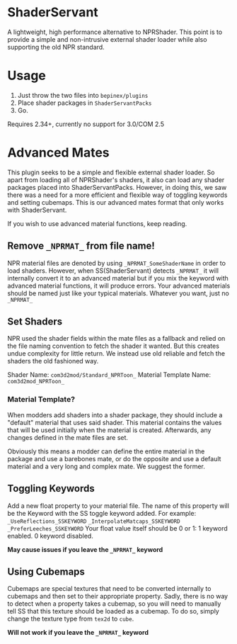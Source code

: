 # ShaderServant
A lightweight, high performance alternative to NPRShader. This point is to provide a simple and non-intrusive external shader loader while also supporting the old NPR standard.

# Usage
1. Just throw the two files into `bepinex/plugins`
2. Place shader packages in `ShaderServantPacks`
3. Go.

Requires 2.34+, currently no support for 3.0/COM 2.5

# Advanced Mates
This plugin seeks to be a simple and flexible external shader loader. So apart from loading all of NPRShader's shaders, it also can load any shader packages placed into ShaderServantPacks.
However, in doing this, we saw there was a need for a more efficient and flexible way of toggling keywords and setting cubemaps. This is our advanced mates format that only works with ShaderServant.

If you wish to use advanced material functions, keep reading.

## Remove `_NPRMAT_` from file name!
NPR material files are denoted by using `_NPRMAT_SomeShaderName` in order to load shaders. However, when SS(ShaderServant) detects `_NPRMAT_` it will internally convert it to an advanced material but if you mix the keyword with advanced material functions, it will produce errors. Your advanced materials should be named just like your typical materials. Whatever you want, just no `_NPRMAT_`

## Set Shaders
NPR used the shader fields within the mate files as a fallback and relied on the file naming convention to fetch the shader it wanted. But this creates undue complexity for little return. We instead use old reliable and fetch the shaders the old fashioned way.

Shader Name: `com3d2mod/Standard_NPRToon_`
Material Template Name: `com3d2mod_NPRToon_`

### Material Template?
When modders add shaders into a shader package, they should include a "default" material that uses said shader. This material contains the values that will be used initially when the material is created. Afterwards, any changes defined in the mate files are set.

Obviously this means a modder can define the entire material in the package and use a barebones mate, or do the opposite and use a default material and a very long and complex mate. We suggest the former.

## Toggling Keywords
Add a new float property to your material file. The name of this property will be the Keyword with the SS toggle keyword added. For example:
`_UseReflections_SSKEYWORD`
`_InterpolateMatcaps_SSKEYWORD`
`_PreferLeeches_SSKEYWORD`
Your float value itself should be 0 or 1:
1 keyword enabled. 
0 keyword disabled.

**May cause issues if you leave the `_NPRMAT_` keyword**

## Using Cubemaps
Cubemaps are special textures that need to be converted internally to cubemaps and then set to their appropriate property. Sadly, there is no way to detect when a property takes a cubemap, so you will need to manually tell SS that this texture should be loaded as a cubemap. To do so, simply change the texture type from `tex2d` to `cube`.

**Will not work if you leave the `_NPRMAT_` keyword**
